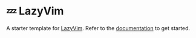 # 💤 LazyVim

A starter template for [LazyVim](https://github.com/wirr00/LazyVim).
Refer to the [documentation](https://lazyvim.github.io/installation) to get started.
